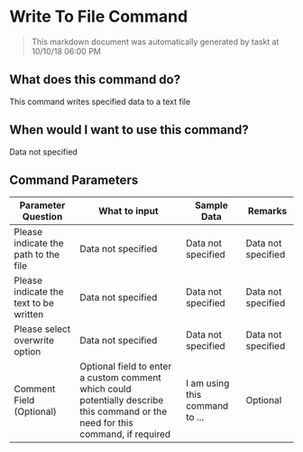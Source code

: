 <!--TITLE: Write To File Command -->
<!-- SUBTITLE: a command in the Text File Commands group -->
# Write To File Command


> This markdown document was automatically generated by taskt at 10/10/18 06:00 PM


## What does this command do?
This command writes specified data to a text file


## When would I want to use this command?
Data not specified


## Command Parameters
| Parameter Question   	| What to input  	|  Sample Data 	| Remarks  	|
| ---                    | ---               | ---           | ---       |
|Please indicate the path to the file|Data not specified|Data not specified|Data not specified|
|Please indicate the text to be written|Data not specified|Data not specified|Data not specified|
|Please select overwrite option|Data not specified|Data not specified|Data not specified|
|Comment Field (Optional)|Optional field to enter a custom comment which could potentially describe this command or the need for this command, if required|I am using this command to ...|Optional|



